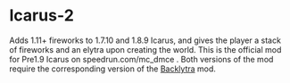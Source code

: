 # Icarus-2
Adds 1.11+ fireworks to 1.7.10 and 1.8.9 Icarus, and gives the player a stack of fireworks and an elytra upon creating the world. This is the official mod for Pre1.9 Icarus on speedrun.com/mc_dmce . Both versions of the mod require the corresponding version of the [Backlytra](https://www.curseforge.com/minecraft/mc-mods/backlytra) mod.
